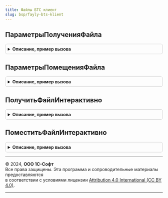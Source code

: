 ```yaml
---
title: Файлы БТС клиент
slug: bsp/fayly-bts-klient
---
```



## ПараметрыПолученияФайла
<details style="margin: 1em 0; padding: 0.5em; border: 1px solid #ccc; border-radius: 6px;">

<summary style="font-weight: bold; cursor: pointer;">Описание, пример вызова</summary>

```bsl

// Инициализирует структуру параметров для получения файла с сервера на клиент.
// Для использования в ФайлыБТСКлиент.ПолучитьФайлИнтерактивно.
//
// Возвращаемое значение:
//  Структура - Параметры получения файла:
//    * ИмяФайлаИлиАдрес - Строка - Адрес во временном хранилище, либо имя файла на сервере (без пути) для
//        получения клиентом. Если указан адрес во временном хранилище, то при попытке получения файлов
//        более 4Гб будет вызвано исключение.
//    * ПутьФайлаWindows - Строка - Путь к файлу при работе сеанса на Windows сервере. Значение игнорируется,
//        если в параметре ИмяФайлаИлиАдрес указан адрес во временном хранилище или указано имя зарегистрированного
//        файла временного хранилища.
//    * ПутьФайлаLinux - Строка - Путь к файлу при работе сеанса на Linux сервере. Значение игнорируется,
//        если в параметре ИмяФайлаИлиАдрес указан адрес во временном хранилище или указано имя зарегистрированного
//        файла временного хранилища.
//    * ОписаниеОповещенияОЗавершении - ОписаниеОповещения, Неопределено - Содержит описание процедуры, которая
//        будет вызвана после получения файла. Если указано Неопределено, никакой обработчик запускаться
//        не будет. Вызываемая процедура должна иметь параметры:
//           Результат - Структура, Неопределено - при отказе от получения файла, либо структура со свойствами:
//             ИмяФайлаИлиАдрес - Строка - Адрес во временном хранилище, либо имя файла на сервере (без пути)
//             ИмяФайлаНаКлиенте - Строка - полное имя клиентского файла, полученного клиентом
//           ДополнительныеПараметры - Произвольный - значение, которое было указано при создании
//            объекта ОписаниеОповещения.
//    * БлокируемаяФорма - ФормаКлиентскогоПриложения, Неопределено - Владелец формы получения файла для блокировки.
//        Если указано Неопределено, на время загрузки будет заблокирован весь интерфейс.
//    * ЗаголовокДиалогаСохранения - Строка, Неопределено - заголовок диалога выбора и формы загрузки файла.
//        Если указано Неопределено, заголовки будут сформированы автоматически.
//    * ЗаголовокОперацииПолучения - Строка, Неопределено - заголовок формы, отображающей длительную операцию.
//    * ФильтрДиалогаСохранения - Строка, Неопределено - фильтр диалога выбора файла для сохранения.
//        Если указано Неопределено, в диалоге можно будет выбрать любой файл.
//    * ИмяФайлаДиалогаСохранения - Строка - Имя клиентского файла, которое будет предложено в диалоге
//        выбора файла для сохранения.
//    * ПоказатьВопросОткрытьСохранить - Булево - признак того, что при получении файла необходимо
//        дополнительно задать вопрос, и при положительном ответе сразу открыть файл. Если указано Ложь,
//        вопрос задаваться не будет. Если в параметре ИмяФайлаИлиАдрес указан адрес во временном хранилище,
//        то значение параметра игнорируется, а поведение регулируется платформой.
Функция ПараметрыПолученияФайла() Экспорт
```

Пример вызова
```bsl
Результат = ФайлыБТСКлиент.ПараметрыПолученияФайла() 
```
</details>

## ПараметрыПомещенияФайла
<details style="margin: 1em 0; padding: 0.5em; border: 1px solid #ccc; border-radius: 6px;">

<summary style="font-weight: bold; cursor: pointer;">Описание, пример вызова</summary>

```bsl

// Инициализирует структуру параметров для помещения файла из файловой системы клиента на сервер.
// Для использования в ФайлыБТСКлиент.ПоместитьФайлИнтерактивно.
//
// Возвращаемое значение:
//  Структура - со свойствами:
//    * ИмяФайлаИлиАдрес - Строка - Адрес во временном хранилище, либо имя файла на сервере (без пути)
//        для помещения. Если указан адрес во временном хранилище, то при попытке помещения файлов более 4Гб
//        будет вызвано исключение, а для помещения файла более 100Мб потребуется расширение для работы с файлами.
//        Если указан путь к файлу на сервере, то результат будет записан в файл, а для успешной работы в веб
//        так же потребуется установка расширения для работы с файлами.
//    * ПутьФайлаWindows - Строка - Путь к файлу при работе сеанса на Windows сервере. Значение игнорируется,
//        если в параметре ИмяФайлаИлиАдрес указан адрес во временном хранилище или указано имя зарегистрированного
//        файла временного хранилища.
//    * ПутьФайлаLinux - Строка - Путь к файлу при работе сеанса на Linux сервере. Значение игнорируется,
//        если в параметре ИмяФайлаИлиАдрес указан адрес во временном хранилище или указано имя зарегистрированного
//        файла временного хранилища.
//    * ОписаниеОповещенияОЗавершении - ОписаниеОповещения, Неопределено - Содержит описание процедуры, которая
//        будет вызвана после помещения файла. Если указано Неопределено, никакой обработчик запускаться не будет
//        Вызываемая процедура должна иметь параметры:
//           Результат - Структура, Неопределено - Неопределено при отказе, либо структура со свойствами:
//             ИмяФайлаИлиАдрес - Строка - Адрес во временном хранилище, либо имя файла на сервере (без пути)
//             ИмяФайлаНаКлиенте - Строка - полное имя клиентского файла, помещенного на сервер
//          ДополнительныеПараметры - Произвольный - значение, которое было указано при создании объекта
//            ОписаниеОповещения.
//    * БлокируемаяФорма - ФормаКлиентскогоПриложения, Неопределено - Владелец формы загрузки файла для блокировки.
//        Если указано Неопределено, на время загрузки будет заблокирован весь интерфейс.
//    * ЗаголовокДиалогаВыбора - Строка, Неопределено - заголовок диалога выбора файла.
//    * ЗаголовокОперацииПомещения - Строка, Неопределено - заголовок формы, отображающей длительную операцию загрузки.
//    * ФильтрДиалогаВыбора - Строка, Неопределено - фильтр диалога выбора файла. Если указано Неопределено, в диалоге
//        можно будет выбрать любой файл.
//    * ИмяФайлаДиалогаВыбора - Строка - Имя клиентского файла, которое будет предложено в диалоге выбора файла
//    * МаксимальныйРазмер - Число, Неопределено - максимальный размер клиентского файла, доступного к помещению
//      на сервер. Если указано Неопределено, размер клиентсколго файла контролироваться не будет.
Функция ПараметрыПомещенияФайла() Экспорт
```

Пример вызова
```bsl
Результат = ФайлыБТСКлиент.ПараметрыПомещенияФайла() 
```
</details>

## ПолучитьФайлИнтерактивно
<details style="margin: 1em 0; padding: 0.5em; border: 1px solid #ccc; border-radius: 6px;">

<summary style="font-weight: bold; cursor: pointer;">Описание, пример вызова</summary>

```bsl

// Получает размещенный во временном хранилище или на диске сервера файл, и сохраняет его на клиенте
// в локальной файловой системе пользователя.
//
// Параметры:
//   ПараметрыПолученияФайла - см. ПараметрыПолученияФайла
Процедура ПолучитьФайлИнтерактивно(ПараметрыПолученияФайла) Экспорт
```

Пример вызова
```bsl
ФайлыБТСКлиент.ПолучитьФайлИнтерактивно(ПараметрыПолученияФайла) 
```
</details>

## ПоместитьФайлИнтерактивно
<details style="margin: 1em 0; padding: 0.5em; border: 1px solid #ccc; border-radius: 6px;">

<summary style="font-weight: bold; cursor: pointer;">Описание, пример вызова</summary>

```bsl

// Помещает выбранный на клиенте файл из локальной файловой системы пользователя во временное хранилище
// или в файл на диске сервера.
//
// Параметры:
//   ПараметрыПомещенияФайла - см. ПараметрыПомещенияФайла
Процедура ПоместитьФайлИнтерактивно(ПараметрыПомещенияФайла) Экспорт
```

Пример вызова
```bsl
ФайлыБТСКлиент.ПоместитьФайлИнтерактивно(ПараметрыПомещенияФайла) 
```
</details>

---

© 2024, **ООО 1С-Софт**  
Все права защищены. Эта программа и сопроводительные материалы предоставляются  
в соответствии с условиями лицензии [Attribution 4.0 International (CC BY 4.0)](https://creativecommons.org/licenses/by/4.0/legalcode).

---
